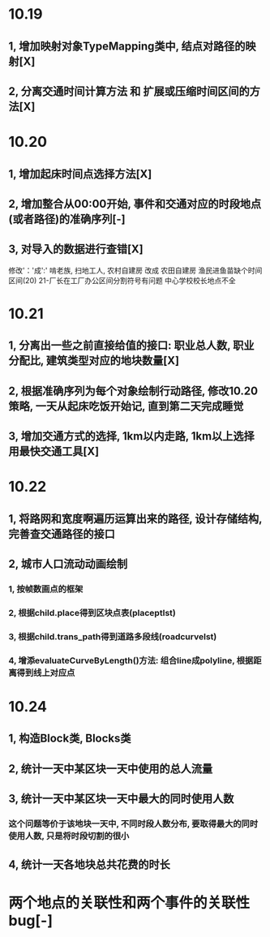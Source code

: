 # 10.19
## 1, 增加映射对象TypeMapping类中, 结点对路径的映射[X]
## 2, 分离交通时间计算方法 和 扩展或压缩时间区间的方法[X]

# 10.20
## 1, 增加起床时间点选择方法[X]
## 2, 增加整合从00:00开始, 事件和交通对应的时段地点(或者路径)的准确序列[-]
## 3, 对导入的数据进行查错[X]
修改'：'成':'
啃老族, 扫地工人, 农村自建房 改成 农田自建房
渔民进鱼苗缺个时间区间(20)
21-厂长在工厂办公区间分割符号有问题
中心学校校长地点不全


# 10.21
## 1, 分离出一些之前直接给值的接口: 职业总人数, 职业分配比, 建筑类型对应的地块数量[X]
## 2, 根据准确序列为每个对象绘制行动路径, 修改10.20策略, 一天从起床吃饭开始记, 直到第二天完成睡觉
## 3, 增加交通方式的选择, 1km以内走路, 1km以上选择用最快交通工具[X]

# 10.22
## 1, 将路网和宽度啊遍历运算出来的路径, 设计存储结构, 完善查交通路径的接口
## 2, 城市人口流动动画绘制
### 1, 按帧数画点的框架
### 2, 根据child.place得到区块点表(placeptlst)
### 3, 根据child.trans_path得到道路多段线(roadcurvelst)
### 4, 增添evaluateCurveByLength()方法: 组合line成polyline, 根据距离得到线上对应点


# 10.24
## 1, 构造Block类, Blocks类
## 2, 统计一天中某区块一天中使用的总人流量
## 3, 统计一天中某区块一天中最大的同时使用人数
### 这个问题等价于该地块一天中, 不同时段人数分布, 要取得最大的同时使用人数, 只是将时段切割的很小
## 4, 统计一天各地块总共花费的时长
# 两个地点的关联性和两个事件的关联性bug[-]
